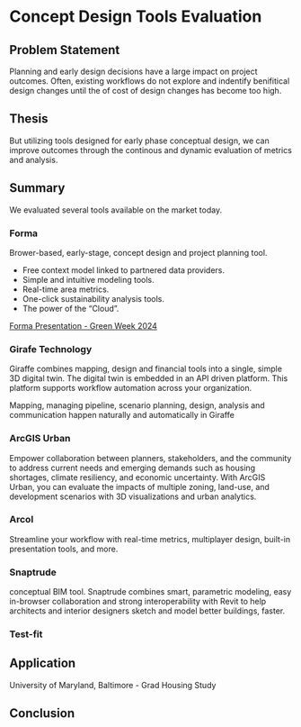# Concept Design Tools Evaluation

## Problem Statement
Planning and early design decisions have a large impact on project outcomes. Often, existing workflows do not explore and indentify benifitical design changes until the of cost of design changes has become too high.

## Thesis
But utilizing tools designed for early phase conceptual design, we can improve outcomes through the continous and dynamic evaluation of metrics and analysis.

## Summary
We evaluated several tools available on the market today.

### Forma

Brower-based, early-stage, concept design and project planning tool.

- Free context model linked to partnered data providers.
- Simple and intuitive modeling tools.
- Real-time area metrics.
- One-click sustainability analysis tools.
- The power of the “Cloud”.

[Forma Presentation - Green Week 2024](https://asgarchitects-my.sharepoint.com/:p:/g/personal/mtalbott_ayerssaintgross_com/EZAav6wmxF5MsnZal9N2zHABDUOUICTZ8uAFCV1wTTHFdw?e=o3KJHY)

### Girafe Technology

Giraffe combines mapping, design and financial tools into a single, simple 3D digital twin. The digital twin is embedded in an API driven platform. This platform supports workflow automation across your organization.

Mapping, managing pipeline, scenario planning, design, analysis and communication happen naturally and automatically in Giraffe

### ArcGIS Urban

Empower collaboration between planners, stakeholders, and the community to address current needs and emerging demands such as housing shortages, climate resiliency, and economic uncertainty. With ArcGIS Urban, you can evaluate the impacts of multiple zoning, land-use, and development scenarios with 3D visualizations and urban analytics. 

### Arcol

Streamline your workflow with real-time metrics, multiplayer design, built-in presentation tools, and more.

### Snaptrude

conceptual BIM tool. Snaptrude combines smart, parametric modeling, easy in-browser collaboration and strong interoperability with Revit to help architects and interior designers sketch and model better buildings, faster.

### Test-fit

## Application

University of Maryland, Baltimore - Grad Housing Study


## Conclusion